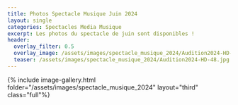 ```yaml
---
title: Photos Spectacle Musique Juin 2024
layout: single
categories: Spectacles Media Musique
excerpt: Les photos du spectacle de juin sont disponibles !
header:
  overlay_filter: 0.5
  overlay_image: /assets/images/spectacle_musique_2024/Audition2024-HD-48.jpg
  teaser: /assets/images/spectacle_musique_2024/Audition2024-HD-48.jpg
---
```


{% include image-gallery.html folder="/assets/images/spectacle_musique_2024" layout="third" class="full"%}
